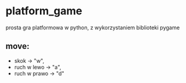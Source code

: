 # platform_game
prosta gra platformowa w python, z wykorzystaniem biblioteki pygame

## move:
* skok -> "w",
* ruch w lewo -> "a",
* ruch w prawo -> "d"
